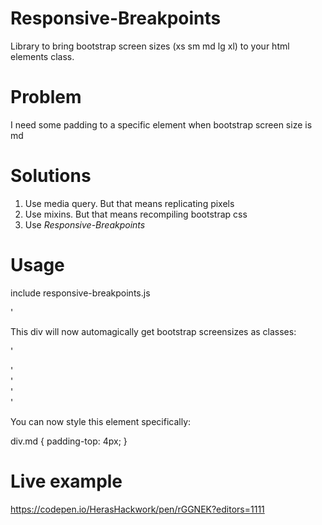 # Responsive-Breakpoints
Library to bring bootstrap screen sizes (xs sm md lg xl) to your html elements class.

# Problem
I need some padding to a specific element when bootstrap screen size is md

# Solutions

1. Use media query. But that means replicating pixels
2. Use mixins. But that means recompiling bootstrap css
3. Use *Responsive-Breakpoints*

# Usage

include responsive-breakpoints.js

'<div class="responsive-breakpoints"></div>

This div will now automagically get bootstrap screensizes as classes:

'<div class="responsive-breakpoints xs"></div>
'<div class="responsive-breakpoints sm"></div>
'<div class="responsive-breakpoints md"></div>
'<div class="responsive-breakpoints lg"></div>
'<div class="responsive-breakpoints xl"></div>

You can now style this element specifically:

div.md {
  padding-top: 4px;
}

# Live example

https://codepen.io/HerasHackwork/pen/rGGNEK?editors=1111
